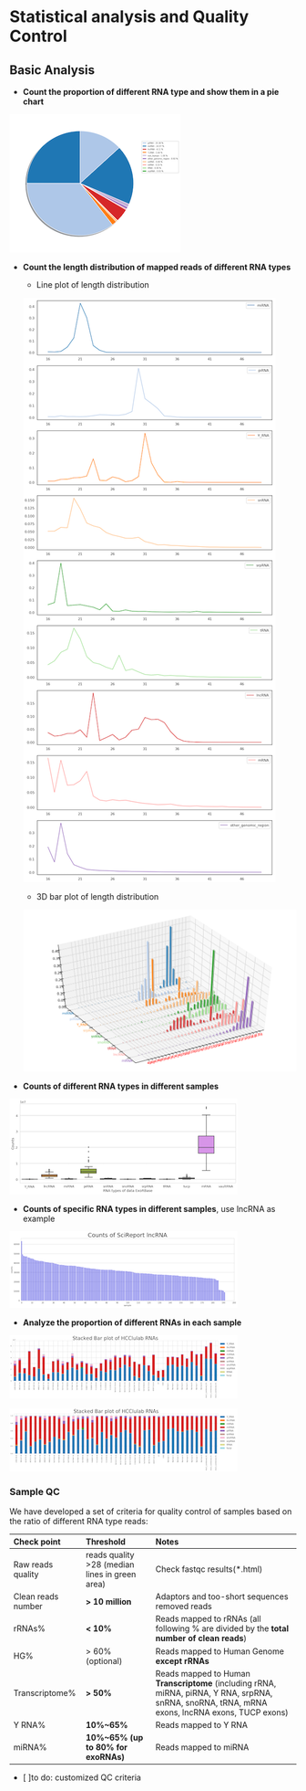 # Statistical analysis and Quality Control

## Basic Analysis    

* **Count the proportion of different RNA type and show them in a pie chart**

  
![](../assets/pie.png)

* **Count the length distribution of mapped reads of different RNA types**

  * Line plot of length distribution
  
  ![](../assets/length.png)
  
  * 3D bar plot of length distribution
  
  ![](../assets/3d_distribution.png)
  


* **Counts of different RNA types in different samples**

![](../assets/boxplot_rnatype.png)

* **Counts of specific RNA types in different samples**, use lncRNA as example

![](../assets/countsoflnc.png)

* **Analyze the proportion of different RNAs in each sample**

![](../assets/stackbarhccorigin.png) 

![](../assets/stackbarhcc.png)


### Sample QC   

We have developed a set of criteria for quality control of samples based on the ratio of different RNA type reads:

| **Check point** | **Threshold** | **Notes** |
| :--- | :--- | :--- |
| Raw reads quality | reads quality &gt;28 \(median lines in green area\) | Check fastqc results\(\*.html\) |
| Clean reads number | **&gt; 10 million** | Adaptors and too-short sequences removed reads |
| rRNAs% | **&lt; 10%** | Reads mapped to rRNAs \(all following % are divided by the **total number of clean reads**\) |
| HG% | &gt; 60% \(optional\) | Reads mapped to Human Genome **except rRNAs** |
| Transcriptome% | **&gt; 50%** | Reads mapped to Human **Transcriptome** \(including rRNA, miRNA, piRNA, Y RNA, srpRNA, snRNA, snoRNA, tRNA, mRNA exons, lncRNA exons, TUCP exons\) |
| Y RNA% | **10%~65%** | Reads mapped to Y RNA |
| miRNA% | **10%~65% \(**up to 80% for exoRNAs**\)** | Reads mapped to miRNA |

- [ ]to do: customized QC criteria

